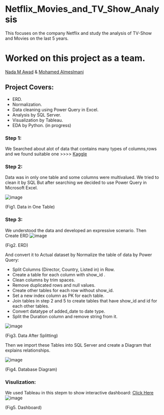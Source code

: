 # Netflix_Movies_and_TV_Show_Analysis
This focuses on the company Netflix and study the analysis of TV-Show and Movies on the last 5 years. 

# Worked on this project as a team.
[Nada M Awad](https://github.com/NadaMAwad) & [Mohamed Almeslmani](https://github.com/MEslmaniiii)

## Project Covers:
- ERD.
- Normalization.
- Data cleaning using Power Query in Excel.
- Analysis by SQL Server.
- Visualization by Tableau.
- EDA by Python. (in progress)

### Step 1:
We Searched about alot of data that contains many types of columns,rows and we found suitable one >>>> [Kaggle](https://www.kaggle.com/)
### Step 2:
Data was in only one table and some columns were multivalued. 
We tried to clean it by SQL But after searching we decided to use Power Query in Microsoft Excel. 

![image](https://user-images.githubusercontent.com/58444526/190162368-530e16ba-d4bd-4de6-a259-89664ef5eb7e.png)

(Fig1. Data in One Table)


### Step 3:
We understood the data and developed an expressive scenario.
Then Create ERD
![image](https://user-images.githubusercontent.com/58444526/190162542-c002f1ad-25cb-416d-a4bb-70a2ed724d98.png)

(Fig2. ERD)

And convert it to Actual dataset by Normalize the table of data by Power Query:
- Split Columns (Director, Country, Listed in) in Row.
- Create a table for each column with show_id .
- Clean columns by trim spaces.
- Remove duplicated rows and null values.
- Create other tables for each row without show_id.
- Set a new index column as PK for each table.
- Join tables in step 2 and 5 to create tables that have show_id and id for each other tables.
- Convert datatype of added_date to date type.
- Split the Duration column and remove string from it. 

![image](https://user-images.githubusercontent.com/58444526/190162647-d7b2cd13-115b-47e8-8a71-2d0e6523864a.png)

(Fig3. Data After Splitting)


Then we import these Tables into SQL Server and create a Diagram that explains relationships.

![image](https://user-images.githubusercontent.com/58444526/190162792-d2c8a551-4cf8-4bc5-bd3b-f9a56a5f3708.png)

(Fig4. Database Diagram)

### Visulization:
We used Tableau in this stepm to show interactive dashboard: [Click Here](https://public.tableau.com/app/profile/nada.m.awad/viz/NetflixShowsAnalysis/Dashboard1?publish=yes)
![image](https://user-images.githubusercontent.com/58444526/193762730-8fcdded2-af2e-4092-bb52-998d5f2116e6.png)

(Fig5. Dashboard)
